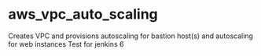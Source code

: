 # aws_vpc_auto_scaling
Creates VPC and provisions autoscaling for bastion host(s) and autoscaling for web instances
Test for jenkins 6

